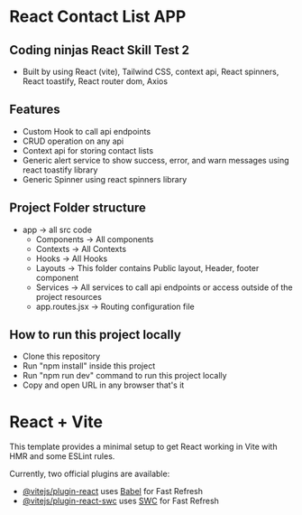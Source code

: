 # React Contact List APP

## Coding ninjas React Skill Test 2

- Built by using React (vite), Tailwind CSS, context api, React spinners, React toastify, React router dom, Axios

## Features

- Custom Hook to call api endpoints
- CRUD operation on any api
- Context api for storing contact lists
- Generic alert service to show success, error, and warn messages using react toastify library
- Generic Spinner using react spinners library

## Project Folder structure

- app -> all src code
  - Components -> All components
  - Contexts -> All Contexts
  - Hooks -> All Hooks
  - Layouts -> This folder contains Public layout, Header, footer component
  - Services -> All services to call api endpoints or access outside of the project resources
  - app.routes.jsx -> Routing configuration file

## How to run this project locally

- Clone this repository
- Run "npm install" inside this project
- Run "npm run dev" command to run this project locally
- Copy and open URL in any browser that's it

# React + Vite

This template provides a minimal setup to get React working in Vite with HMR and some ESLint rules.

Currently, two official plugins are available:

- [@vitejs/plugin-react](https://github.com/vitejs/vite-plugin-react/blob/main/packages/plugin-react/README.md) uses [Babel](https://babeljs.io/) for Fast Refresh
- [@vitejs/plugin-react-swc](https://github.com/vitejs/vite-plugin-react-swc) uses [SWC](https://swc.rs/) for Fast Refresh

